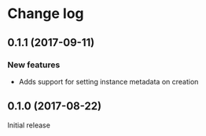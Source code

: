 # Change log

## 0.1.1 (2017-09-11)

### New features

- Adds support for setting instance metadata on creation

## 0.1.0 (2017-08-22)

Initial release
